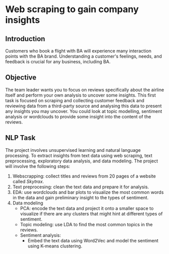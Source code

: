 # Web scraping to gain company insights

## Introduction

Customers who book a flight with BA will experience many interaction points with the BA brand. Understanding a customer's feelings, needs, and feedback is crucial for any business, including BA.

## Objective

The team leader wants you to focus on reviews specifically about the airline itself and perform your own analysis to uncover some insights. This first task is focused on scraping and collecting customer feedback and reviewing data from a third-party source and analysing this data to present any insights you may uncover. You could look at topic modelling, sentiment analysis or wordclouds to provide some insight into the content of the reviews.

## NLP Task

The project involves unsupervised learning and natural language processing. To extract insights from text data using web scraping, text preprocessing, exploratory data analysis, and data modeling. The project will involve the following steps:

1. Webscrapping: collect titles and reviews from 20 pages of a website called *Skytrax*.
2. Text preprocesing: clean the text data and prepare it for analysis.
3. EDA: use wordclouds and bar plots to visualize the most common words in the data and gain preliminary insight to the types of sentiment.
5. Data modeling
    - PCA: encode the text data and project it onto a smaller space to visualize if there are any clusters that might hint at different types of sentiment.
    - Topic modeling: use LDA to find the most common topics in the reviews.
    - Sentiment analysis: 
        - Embed the text data using Word2Vec and model the sentiment using K-means clustering.
        <!-- - run a basic NN using one of BERT's pretrained models to predict the sentiments of the reviews. -->
